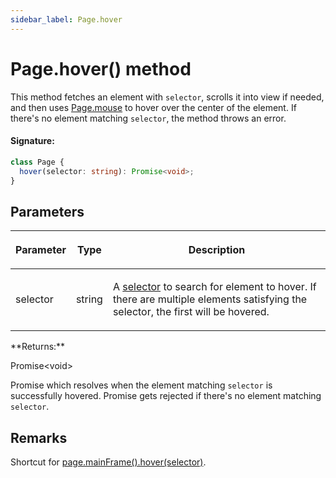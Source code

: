 ```yaml
---
sidebar_label: Page.hover
---
```


# Page.hover() method

This method fetches an element with `selector`, scrolls it into view if needed, and then uses [Page.mouse](./puppeteer.page.md#mouse) to hover over the center of the element. If there's no element matching `selector`, the method throws an error.

#### Signature:

```typescript
class Page {
  hover(selector: string): Promise<void>;
}
```

## Parameters

<table><thead><tr><th>

Parameter

</th><th>

Type

</th><th>

Description

</th></tr></thead>
<tbody><tr><td>

selector

</td><td>

string

</td><td>

A [selector](https://developer.mozilla.org/en-US/docs/Web/CSS/CSS_Selectors) to search for element to hover. If there are multiple elements satisfying the selector, the first will be hovered.

</td></tr>
</tbody></table>
**Returns:**

Promise&lt;void&gt;

Promise which resolves when the element matching `selector` is successfully hovered. Promise gets rejected if there's no element matching `selector`.

## Remarks

Shortcut for [page.mainFrame().hover(selector)](./puppeteer.page.hover.md).
